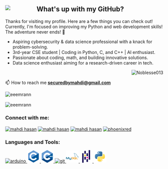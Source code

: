 ## <img align="left" src='https://media.giphy.com/media/26FPqg0rRgcWekf8k/giphy.gif' width="100px"> What's up with my GitHub? 
Thanks for visiting my profile. Here are a few things you can check out! Currently, I'm focused on improving my Python and web development skills! The adventure never ends! 🚀

- Aspiring cybersecurity & data science professional with a knack for problem-solving.
- 3rd-year CSE student | Coding in Python, C, and C++ | AI enthusiast.
- Passionate about coding, math, and building innovative solutions.
- Data science enthusiast aiming for a research-driven career in tech.

<p align="right"> <img src="https://komarev.com/ghpvc/?username=Noblesse013&label=Goldberg%20views&color=f1495c&style=transparent" alt="Noblesse013" /> </p>

📫 How to reach me **securedbymahdi@gmail.com**

<p><img align="center" src="https://github-readme-stats.vercel.app/api/top-langs?username=eeemrann&show_icons=true&locale=en&layout=compact" alt="eeemrann" /></p>

<p><img align="center" src="https://github-readme-streak-stats.herokuapp.com/?user=eeemrann&" alt="eeemrann" /></p>


<h3 align="left">Connect with me:</h3>
<p align="left">
<a href="https://twitter.com/mahdi hasan" target="blank"><img align="center" src="https://raw.githubusercontent.com/rahuldkjain/github-profile-readme-generator/master/src/images/icons/Social/twitter.svg" alt="mahdi hasan" height="30" width="40" /></a>
<a href="https://linkedin.com/in/mahdi hasan" target="blank"><img align="center" src="https://raw.githubusercontent.com/rahuldkjain/github-profile-readme-generator/master/src/images/icons/Social/linked-in-alt.svg" alt="mahdi hasan" height="30" width="40" /></a>
<a href="https://kaggle.com/mahdi hasan" target="blank"><img align="center" src="https://raw.githubusercontent.com/rahuldkjain/github-profile-readme-generator/master/src/images/icons/Social/kaggle.svg" alt="mahdi hasan" height="30" width="40" /></a>
<a href="https://codeforces.com/profile/phoenixred" target="blank"><img align="center" src="https://raw.githubusercontent.com/rahuldkjain/github-profile-readme-generator/master/src/images/icons/Social/codeforces.svg" alt="phoenixred" height="30" width="40" /></a>
</p>

<h3 align="left">Languages and Tools:</h3>
<p align="left"> <a href="https://www.arduino.cc/" target="_blank" rel="noreferrer"> <img src="https://cdn.worldvectorlogo.com/logos/arduino-1.svg" alt="arduino" width="40" height="40"/> </a> <a href="https://www.cprogramming.com/" target="_blank" rel="noreferrer"> <img src="https://raw.githubusercontent.com/devicons/devicon/master/icons/c/c-original.svg" alt="c" width="40" height="40"/> </a> <a href="https://www.w3schools.com/cpp/" target="_blank" rel="noreferrer"> <img src="https://raw.githubusercontent.com/devicons/devicon/master/icons/cplusplus/cplusplus-original.svg" alt="cplusplus" width="40" height="40"/> </a> <a href="https://git-scm.com/" target="_blank" rel="noreferrer"> <img src="https://www.vectorlogo.zone/logos/git-scm/git-scm-icon.svg" alt="git" width="40" height="40"/> </a> <a href="https://www.mysql.com/" target="_blank" rel="noreferrer"> <img src="https://raw.githubusercontent.com/devicons/devicon/master/icons/mysql/mysql-original-wordmark.svg" alt="mysql" width="40" height="40"/> </a> <a href="https://pandas.pydata.org/" target="_blank" rel="noreferrer"> <img src="https://raw.githubusercontent.com/devicons/devicon/2ae2a900d2f041da66e950e4d48052658d850630/icons/pandas/pandas-original.svg" alt="pandas" width="40" height="40"/> </a> <a href="https://www.python.org" target="_blank" rel="noreferrer"> <img src="https://raw.githubusercontent.com/devicons/devicon/master/icons/python/python-original.svg" alt="python" width="40" height="40"/> </a> </p>



